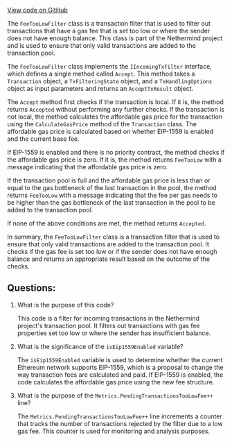 [View code on GitHub](https://github.com/NethermindEth/nethermind/src/Nethermind/Nethermind.TxPool/Filters/FeeTooLowFilter.cs)

The `FeeTooLowFilter` class is a transaction filter that is used to filter out transactions that have a gas fee that is set too low or where the sender does not have enough balance. This class is part of the Nethermind project and is used to ensure that only valid transactions are added to the transaction pool.

The `FeeTooLowFilter` class implements the `IIncomingTxFilter` interface, which defines a single method called `Accept`. This method takes a `Transaction` object, a `TxFilteringState` object, and a `TxHandlingOptions` object as input parameters and returns an `AcceptTxResult` object.

The `Accept` method first checks if the transaction is local. If it is, the method returns `Accepted` without performing any further checks. If the transaction is not local, the method calculates the affordable gas price for the transaction using the `CalculateGasPrice` method of the `Transaction` class. The affordable gas price is calculated based on whether EIP-1559 is enabled and the current base fee.

If EIP-1559 is enabled and there is no priority contract, the method checks if the affordable gas price is zero. If it is, the method returns `FeeTooLow` with a message indicating that the affordable gas price is zero.

If the transaction pool is full and the affordable gas price is less than or equal to the gas bottleneck of the last transaction in the pool, the method returns `FeeTooLow` with a message indicating that the fee per gas needs to be higher than the gas bottleneck of the last transaction in the pool to be added to the transaction pool.

If none of the above conditions are met, the method returns `Accepted`.

In summary, the `FeeTooLowFilter` class is a transaction filter that is used to ensure that only valid transactions are added to the transaction pool. It checks if the gas fee is set too low or if the sender does not have enough balance and returns an appropriate result based on the outcome of the checks.
## Questions: 
 1. What is the purpose of this code?
    
    This code is a filter for incoming transactions in the Nethermind project's transaction pool. It filters out transactions with gas fee properties set too low or where the sender has insufficient balance.

2. What is the significance of the `isEip1559Enabled` variable?
    
    The `isEip1559Enabled` variable is used to determine whether the current Ethereum network supports EIP-1559, which is a proposal to change the way transaction fees are calculated and paid. If EIP-1559 is enabled, the code calculates the affordable gas price using the new fee structure.

3. What is the purpose of the `Metrics.PendingTransactionsTooLowFee++` line?
    
    The `Metrics.PendingTransactionsTooLowFee++` line increments a counter that tracks the number of transactions rejected by the filter due to a low gas fee. This counter is used for monitoring and analysis purposes.